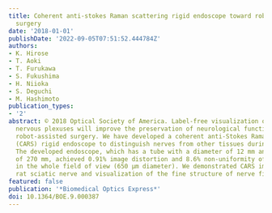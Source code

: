 ```yaml
---
title: Coherent anti-stokes Raman scattering rigid endoscope toward robot-assisted
  surgery
date: '2018-01-01'
publishDate: '2022-09-05T07:51:52.444784Z'
authors:
- K. Hirose
- T. Aoki
- T. Furukawa
- S. Fukushima
- H. Niioka
- S. Deguchi
- M. Hashimoto
publication_types:
- '2'
abstract: © 2018 Optical Society of America. Label-free visualization of nerves and
  nervous plexuses will improve the preservation of neurological functions in nerve-sparing
  robot-assisted surgery. We have developed a coherent anti-Stokes Raman scattering
  (CARS) rigid endoscope to distinguish nerves from other tissues during surgery.
  The developed endoscope, which has a tube with a diameter of 12 mm and a length
  of 270 mm, achieved 0.91% image distortion and 8.6% non-uniformity of CARS intensity
  in the whole field of view (650 µm diameter). We demonstrated CARS imaging of a
  rat sciatic nerve and visualization of the fine structure of nerve fibers.
featured: false
publication: '*Biomedical Optics Express*'
doi: 10.1364/BOE.9.000387
---
```


